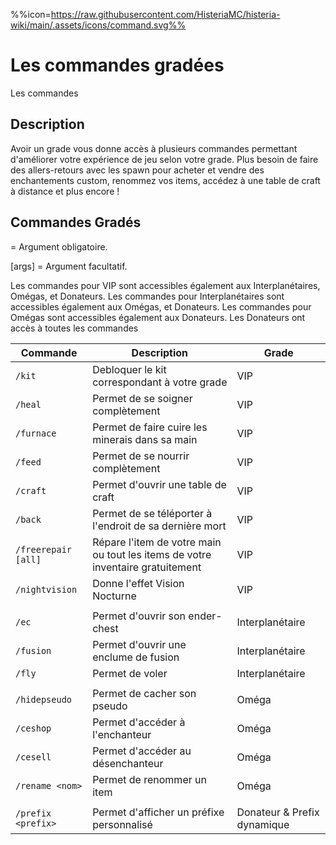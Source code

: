 %%icon=https://raw.githubusercontent.com/HisteriaMC/histeria-wiki/main/.assets/icons/command.svg%%

# Les commandes gradées
Les commandes 

## Description
Avoir un grade vous donne accès à plusieurs commandes permettant d'améliorer votre expérience de jeu selon votre grade. Plus besoin de faire des allers-retours avec les spawn pour acheter et vendre des enchantements custom,  renommez vos items, accédez à une table de craft à distance et plus encore !

## Commandes Gradés

<args> = Argument obligatoire.

[args] = Argument facultatif.

Les commandes pour VIP sont accessibles également aux Interplanétaires, Omégas, et Donateurs.
Les commandes pour Interplanétaires sont accessibles également aux Omégas, et Donateurs.
Les commandes pour Omégas sont accessibles également aux Donateurs.
Les Donateurs ont accès à toutes les commandes

| Commande | Description | Grade |
| --- | --- | --- |
|`/kit`|Debloquer le kit correspondant à votre grade| VIP |
|`/heal`|Permet de se soigner complètement| VIP |
|`/furnace`|Permet de faire cuire les minerais dans sa main| VIP |
|`/feed`|Permet de se nourrir complètement| VIP |
|`/craft`|Permet d'ouvrir une table de craft| VIP |
|`/back`|Permet de se téléporter à l'endroit de sa dernière mort| VIP |
|`/freerepair [all]` | Répare l'item de votre main ou tout les items de votre inventaire gratuitement | VIP |
|`/nightvision `| Donne l'effet Vision Nocturne | VIP|
|||
|`/ec`|Permet d'ouvrir son ender-chest| Interplanétaire |
|`/fusion`|Permet d'ouvrir une enclume de fusion| Interplanétaire |
|`/fly`|Permet de voler| Interplanétaire |
|||
|`/hidepseudo`|Permet de cacher son pseudo| Oméga |
|`/ceshop` |Permet d'accéder à l'enchanteur | Oméga |
|`/cesell` |Permet d'accéder au désenchanteur | Oméga |
|`/rename <nom>`|Permet de renommer un item| Oméga |
|||
|`/prefix <prefix>`|Permet d'afficher un préfixe personnalisé| Donateur & Prefix dynamique|